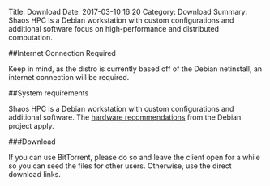 Title: Download
Date: 2017-03-10 16:20
Category: Download
Summary: Shaos HPC is a Debian workstation with custom configurations and additional software focus on high-performance and distributed computation.


##Internet Connection Required

Keep in mind, as the distro is currently based off of the Debian netinstall, an internet connection will be required.

##System requirements

Shaos HPC is a Debian workstation with custom configurations and additional software. The [hardware recommendations](https://www.debian.org/releases/jessie/amd64/ch03s04.html.en) from the Debian project apply.

###Download

If you can use BitTorrent, please do so and leave the client open for a while so you can seed the files for other users. Otherwise, use the direct download links.
